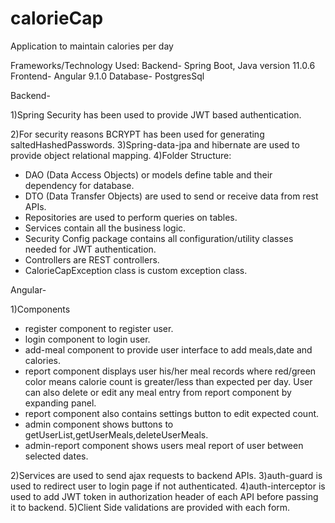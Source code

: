 # calorieCap
Application to maintain calories per day

Frameworks/Technology Used:
Backend- Spring Boot, Java version 11.0.6
Frontend- Angular 9.1.0
Database- PostgresSql

Backend-

1)Spring Security has been used to provide JWT based authentication.

2)For security reasons BCRYPT has been used for generating saltedHashedPasswords.
3)Spring-data-jpa and hibernate are used to provide object relational mapping.
4)Folder Structure:
- DAO (Data Access Objects) or models define table and their dependency for database.
- DTO (Data Transfer Objects) are used to send or receive data from rest APIs.
- Repositories are used to perform queries on tables.
- Services contain all the business logic.
- Security Config package contains all configuration/utility classes needed for JWT authentication.
- Controllers are REST controllers.
- CalorieCapException class is custom exception class.

Angular-

1)Components
- register component to register user.
- login component to login user.
- add-meal component to provide user interface to add meals,date and calories.
- report component displays user his/her meal records where red/green color means calorie count is greater/less than expected per day.
  User can also delete or edit any meal entry from report component by expanding panel.
- report component also contains settings button to edit expected count.
- admin component shows buttons to getUserList,getUserMeals,deleteUserMeals.
- admin-report component shows users meal report of user between selected dates.

2)Services are used to send ajax requests to backend APIs.
3)auth-guard is used to redirect user to login page if not authenticated.
4)auth-interceptor is used to add JWT token in authorization header of each API before passing it to backend.
5)Client Side validations are provided with each form.
